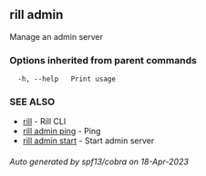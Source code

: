 ## rill admin

Manage an admin server

### Options inherited from parent commands

```
  -h, --help   Print usage
```

### SEE ALSO

* [rill](rill.md)	 - Rill CLI
* [rill admin ping](rill_admin_ping.md)	 - Ping
* [rill admin start](rill_admin_start.md)	 - Start admin server

###### Auto generated by spf13/cobra on 18-Apr-2023
